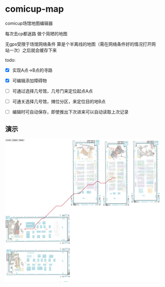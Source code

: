 # comicup-map
comicup场馆地图编辑器

每次去cp都迷路 做个简陋的地图

无gps受限于场馆网络条件 算是个半离线的地图（需在网络条件好的情况打开网站一次）之后就会缓存下来

todo:

- [x] 实现A点->B点的寻路
- [x] 可编辑添加障碍物
- [ ] 可通过选择几号馆，几号门来定位起点A点
- [ ] 可通关选择几号馆，摊位分区，来定位目的地B点
- [ ] 编辑时可自动保存，即使推出下次进来可以自动读取上次记录


## 演示

<img src="https://raw.githubusercontent.com/xueyuzi/comicup-map/master/demo/_V7434G%24%25%25%5D%5D%24Q%24(527%24L%40J.png" />

